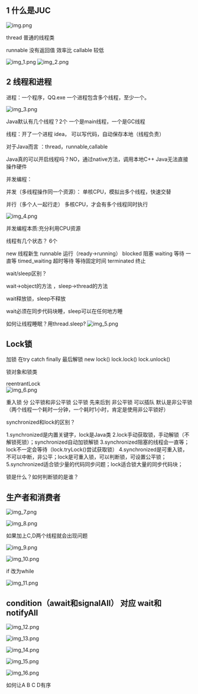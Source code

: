 1 什么是JUC
---

![img.png](img.png)

thread 普通的线程类

runnable 没有返回值 效率比 callable 较低

![img_1.png](img_1.png)
![img_2.png](img_2.png)

2 线程和进程
---
进程：一个程序，QQ.exe 
一个进程包含多个线程，至少一个。

![img_3.png](img_3.png)

Java默认有几个线程？2个
一个是main线程，一个是GC线程

线程：开了一个进程 idea， 可以写代码，自动保存本地（线程负责）

对于Java而言 ：thread，runnable,callable

Java真的可以开启线程吗？NO，通过native方法，调用本地C++
Java无法直接操作硬件

并发编程：

并发（多线程操作同一个资源）：
    单核CPU，模拟出多个线程，快速交替    
    
并行（多个人一起行走）
    多核CPU，才会有多个线程同时执行

![img_4.png](img_4.png)

并发编程本质:充分利用CPU资源

线程有几个状态？ 6个

new 线程新生
runnable 运行（ready->running）
blocked 阻塞
waiting 等待 一直等
timed_waiting 超时等待 等待固定时间
terminated 终止



wait/sleep区别？

wait->object的方法 ，sleep->thread的方法

wait释放锁，sleep不释放

wait必须在同步代码块睡，sleep可以在任何地方睡



如何让线程睡眠？用thread.sleep? 
![img_5.png](img_5.png)

Lock锁
---

加锁 在try catch finally 最后解锁
new lock()
lock.lock() 
lock.unlock()

锁对象和锁类

reentrantLock  
![img_6.png](img_6.png)

重入锁 分 公平锁和非公平锁
公平锁 先来后到 
非公平锁 可以插队 
默认是非公平锁
（两个线程一个耗时一分钟，一个耗时1小时，肯定是使用非公平锁好） 

synchronized和lock的区别？

1.synchronized是内置关键字，lock是Java类
2.lock手动获取锁，手动解锁（不解锁死锁）；synchronized自动加锁解锁
3.synchronized阻塞的线程会一直等；lock不一定会等待（lock.tryLock()尝试获取锁）
4.synchronized是可重入锁，不可以中断，非公平；lock是可重入锁，可以判断锁，可设置公平锁；
5.synchronized适合锁少量的代码同步问题；lock适合锁大量的同步代码块；

锁是什么？如何判断锁的是谁？

生产者和消费者
---

![img_7.png](img_7.png)

![img_8.png](img_8.png)

如果加上C,D两个线程就会出现问题

![img_9.png](img_9.png)

![img_10.png](img_10.png)

if 改为while 

![img_11.png](img_11.png)


condition（await和signalAll） 对应 wait和notifyAll
---

![img_12.png](img_12.png)

![img_13.png](img_13.png)

![img_14.png](img_14.png)

![img_15.png](img_15.png)

![img_16.png](img_16.png)

如何让A B C D有序 